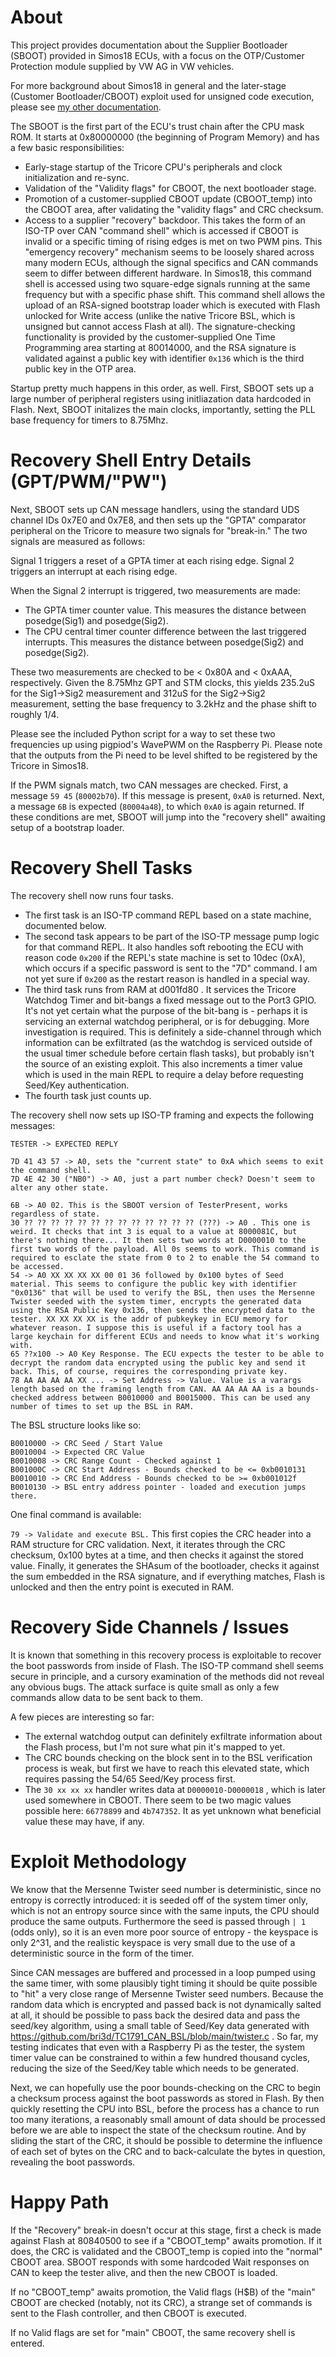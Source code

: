 # About

This project provides documentation about the Supplier Bootloader (SBOOT) provided in Simos18 ECUs, with a focus on the OTP/Customer Protection module supplied by VW AG in VW vehicles.

For more background about Simos18 in general and the later-stage (Customer Bootloader/CBOOT) exploit used for unsigned code execution, please see [my other documentation](https://github.com/bri3d/VW_Flash/blob/master/docs.md).

The SBOOT is the first part of the ECU's trust chain after the CPU mask ROM. It starts at 0x80000000 (the beginning of Program Memory) and has a few basic responsibilities:

* Early-stage startup of the Tricore CPU's peripherals and clock initialization and re-sync.
* Validation of the "Validity flags" for CBOOT, the next bootloader stage.
* Promotion of a customer-supplied CBOOT update (CBOOT_temp) into the CBOOT area, after validating the "validity flags" and CRC checksum.
* Access to a supplier "recovery" backdoor. This takes the form of an ISO-TP over CAN "command shell" which is accessed if CBOOT is invalid or a specific timing of rising edges is met on two PWM pins. This "emergency recovery" mechanism seems to be loosely shared across many modern ECUs, although the signal specifics and CAN commands seem to differ between different hardware. In Simos18, this command shell is accessed using two square-edge signals running at the same frequency but with a specific phase shift. This command shell allows the upload of an RSA-signed bootstrap loader which is executed with Flash unlocked for Write access (unlike the native Tricore BSL, which is unsigned but cannot access Flash at all). The signature-checking functionality is provided by the customer-supplied One Time Programming area starting at 80014000, and the RSA signature is validated against a public key with identifier `0x136` which is the third public key in the OTP area.

Startup pretty much happens in this order, as well. First, SBOOT sets up a large number of peripheral registers using initliazation data hardcoded in Flash. Next, SBOOT initalizes the main clocks, importantly, setting the PLL base frequency for timers to 8.75Mhz.

# Recovery Shell Entry Details (GPT/PWM/"PW")

Next, SBOOT sets up CAN message handlers, using the standard UDS channel IDs 0x7E0 and 0x7E8, and then sets up the "GPTA" comparator peripheral on the Tricore to measure two signals for "break-in." The two signals are measured as follows:

Signal 1 triggers a reset of a GPTA timer at each rising edge.
Signal 2 triggers an interrupt at each rising edge.

When the Signal 2 interrupt is triggered, two measurements are made:
* The GPTA timer counter value. This measures the distance between posedge(Sig1) and posedge(Sig2).
* The CPU central timer counter difference between the last triggered interrupts. This measures the distance between posedge(Sig2) and posedge(Sig2).

These two measurements are checked to be < 0x80A and < 0xAAA, respectively. Given the 8.75Mhz GPT and STM clocks, this yields 235.2uS for the Sig1->Sig2 measurement and 312uS for the Sig2->Sig2 measurement, setting the base frequency to 3.2kHz and the phase shift to roughly 1/4.

Please see the included Python script for a way to set these two frequencies up using pigpiod's WavePWM on the Raspberry Pi. Please note that the outputs from the Pi need to be level shifted to be registered by the Tricore in Simos18.

If the PWM signals match, two CAN messages are checked. First, a message `59 45` (`80002b70`). If this message is present, `0xA0` is returned. Next, a message `6B` is expected (`80004a48`), to which `0xA0` is again returned. If these conditions are met, SBOOT will jump into the "recovery shell" awaiting setup of a bootstrap loader.

# Recovery Shell Tasks

The recovery shell now runs four tasks.

* The first task is an ISO-TP command REPL based on a state machine, documented below.
* The second task appears to be part of the ISO-TP message pump logic for that command REPL. It also handles soft rebooting the ECU with reason code `0x200` if the REPL's state machine is set to 10dec (0xA), which occurs if a specific password is sent to the "7D" command. I am not yet sure if `0x200` as the restart reason is handled in a special way.
* The third task runs from RAM at d001fd80 . It services the Tricore Watchdog Timer and bit-bangs a fixed message out to the Port3 GPIO. It's not yet certain what the purpose of the bit-bang is - perhaps it is servicing an external watchdog peripheral, or is for debugging. More investigation is required. This is definitely a side-channel through which information can be exfiltrated (as the watchdog is serviced outside of the usual timer schedule before certain flash tasks), but probably isn't the source of an existing exploit. This also increments a timer value which is used in the main REPL to require a delay before requesting Seed/Key authentication. 
* The fourth task just counts up.

The recovery shell now sets up ISO-TP framing and expects the following messages:

```
TESTER -> EXPECTED REPLY

7D 41 43 57 -> A0, sets the "current state" to 0xA which seems to exit the command shell.
7D 4E 42 30 ("NB0") -> A0, just a part number check? Doesn't seem to alter any other state.

6B -> A0 02. This is the SBOOT version of TesterPresent, works regardless of state.
30 ?? ?? ?? ?? ?? ?? ?? ?? ?? ?? ?? ?? ?? (???) -> A0 . This one is weird. It checks that int 3 is equal to a value at 8000081C, but there's nothing there... It then sets two words at D0000010 to the first two words of the payload. All 0s seems to work. This command is required to esclate the state from 0 to 2 to enable the 54 command to be accessed.
54 -> A0 XX XX XX XX 00 01 36 followed by 0x100 bytes of Seed material. This seems to configure the public key with identifier "0x0136" that will be used to verify the BSL, then uses the Mersenne Twister seeded with the system timer, encrypts the generated data using the RSA Public Key 0x136, then sends the encrypted data to the tester. XX XX XX XX is the addr of pubkeykey in ECU memory for whatever reason. I suppose this is useful if a factory tool has a large keychain for different ECUs and needs to know what it's working with.
65 ??x100 -> A0 Key Response. The ECU expects the tester to be able to decrypt the random data encrypted using the public key and send it back. This, of course, requires the corresponding private key. 
78 AA AA AA AA XX ... -> Set Address -> Value. Value is a varargs length based on the framing length from CAN. AA AA AA AA is a bounds-checked address between B0010000 and B0015000. This can be used any number of times to set up the BSL in RAM.
```

The BSL structure looks like so:   

```
B0010000 -> CRC Seed / Start Value
B0010004 -> Expected CRC Value
B0010008 -> CRC Range Count - Checked against 1
B001000C -> CRC Start Address - Bounds checked to be <= 0xb0010131
B0010010 -> CRC End Address - Bounds checked to be >= 0xb001012f
B0010130 -> BSL entry address pointer - loaded and execution jumps there. 
```
One final command is available:

`79 -> Validate and execute BSL.` This first copies the CRC header into a RAM structure for CRC validation. Next, it iterates through the CRC checksum, 0x100 bytes at a time, and then checks it against the stored value. Finally, it generates the SHAsum of the bootloader, checks it against the sum embedded in the RSA signature, and if everything matches, Flash is unlocked and then the entry point is executed in RAM.

# Recovery Side Channels / Issues

It is known that something in this recovery process is exploitable to recover the boot passwords from inside of Flash. The ISO-TP command shell seems secure in principle, and a cursory examination of the methods did not reveal any obvious bugs. The attack surface is quite small as only a few commands allow data to be sent back to them.

A few pieces are interesting so far:

* The external watchdog output can definitely exfiltrate information about the Flash process, but I'm not sure what pin it's mapped to yet.
* The CRC bounds checking on the block sent in to the BSL verification process is weak, but first we have to reach this elevated state, which requires passing the 54/65 Seed/Key process first.
* The `30 xx xx xx` handler writes data at `D0000010-D0000018` , which is later used somewhere in CBOOT. There seem to be two magic values possible here: `66778899` and `4b747352`. It as yet unknown what beneficial value these may have, if any.

# Exploit Methodology

We know that the Mersenne Twister seed number is deterministic, since no entropy is correctly introduced: it is seeded off of the system timer only, which is not an entropy source since with the same inputs, the CPU should produce the same outputs. Furthermore the seed is passed through `| 1` (odds only), so it is an even more poor source of entropy - the keyspace is only 2^31, and the realistic keyspace is very small due to the use of a deterministic source in the form of the timer.

Since CAN messages are buffered and processed in a loop pumped using the same timer, with some plausibly tight timing it should be quite possible to "hit" a very close range of Mersenne Twister seed numbers. Because the random data which is encrypted and passed back is not dynamically salted at all, it should be possible to pass back the desired data and pass the seed/key algorithm, using a small table of Seed/Key data generated with https://github.com/bri3d/TC1791_CAN_BSL/blob/main/twister.c . So far, my testing indicates that even with a Raspberry Pi as the tester, the system timer value can be constrained to within a few hundred thousand cycles, reducing the size of the Seed/Key table which needs to be generated.

Next, we can hopefully use the poor bounds-checking on the CRC to begin a checksum process against the boot passwords as stored in Flash. By then quickly resetting the CPU into BSL, before the process has a chance to run too many iterations, a reasonably small amount of data should be processed before we are able to inspect the state of the checksum routine. And by sliding the start of the CRC, it should be possible to determine the influence of each set of bytes on the CRC and to back-calculate the bytes in question, revealing the boot passwords.

# Happy Path

If the "Recovery" break-in doesn't occur at this stage, first a check is made against Flash at 80840500 to see if a "CBOOT_temp" awaits promotion. If it does, the CRC is validated and the CBOOT_temp is copied into the "normal" CBOOT area. SBOOT responds with some hardcoded Wait responses on CAN to keep the tester alive, and then the new CBOOT is loaded.

If no "CBOOT_temp" awaits promotion, the Valid flags (H$B) of the "main" CBOOT are checked (notably, not its CRC), a strange set of commands is sent to the Flash controller, and then CBOOT is executed.

If no Valid flags are set for "main" CBOOT, the same recovery shell is entered.

